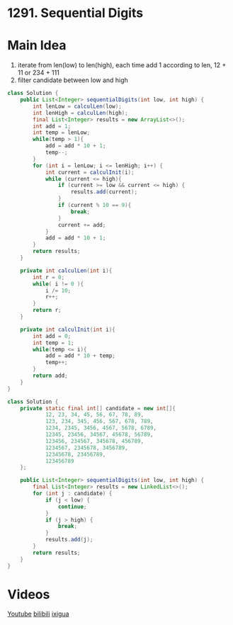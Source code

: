# 1291. Sequential Digits

# Main Idea
1. iterate from len(low) to len(high), each time add 1 according to len, 12 + 11 or 234 + 111
2. filter candidate between low and high

```java
class Solution {
    public List<Integer> sequentialDigits(int low, int high) {
        int lenLow = calculLen(low);
        int lenHigh = calculLen(high);
        final List<Integer> results = new ArrayList<>();
        int add = 1;
        int temp = lenLow;
        while(temp > 1){
            add = add * 10 + 1;
            temp--;
        }
        for (int i = lenLow; i <= lenHigh; i++) {
            int current = calculInit(i);
            while (current <= high){
                if (current >= low && current <= high) {
                    results.add(current);
                }
                if (current % 10 == 9){
                    break;
                }
                current += add;
            }
            add = add * 10 + 1;
        }
        return results;
    }

    private int calculLen(int i){
        int r = 0;
        while( i != 0 ){
            i /= 10;
            r++;
        }
        return r;
    }

    private int calculInit(int i){
        int add = 0;
        int temp = 1;
        while(temp <= i){
            add = add * 10 + temp;
            temp++;
        }
        return add;
    }
}
```

```java
class Solution {
    private static final int[] candidate = new int[]{
            12, 23, 34, 45, 56, 67, 78, 89,
            123, 234, 345, 456, 567, 678, 789,
            1234, 2345, 3456, 4567, 5678, 6789,
            12345, 23456, 34567, 45678, 56789,
            123456, 234567, 345678, 456789,
            1234567, 2345678, 3456789,
            12345678, 23456789,
            123456789
    };

    public List<Integer> sequentialDigits(int low, int high) {
        final List<Integer> results = new LinkedList<>();
        for (int j : candidate) {
            if (j < low) {
                continue;
            }
            if (j > high) {
                break;
            }
            results.add(j);
        }
        return results;
    }
}
```

# Videos
[Youtube](https://www.youtube.com/watch?v=-3SE-roBilY)
[bilibili](https://www.bilibili.com/video/BV17q4y1w7EG/)
[ixigua](https://www.ixigua.com/i7056390275366814221/)